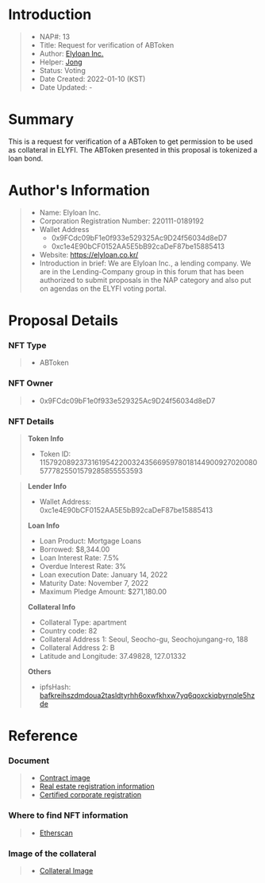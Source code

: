 # Introduction

>- NAP#: 13
>- Title: Request for verification of ABToken
>- Author: [Elyloan Inc.](https://forum.elyfi.world/u/elyloancorp/summary)
>- Helper: [Jong](https://forum.elyfi.world/u/Jong/summary)
>- Status: Voting
>- Date Created: 2022-01-10 (KST)
>- Date Updated: - 

# Summary

This is a request for verification of a ABToken to get permission to be used as collateral in ELYFI. The ABToken presented in this proposal is tokenized a loan bond.
#
# Author's Information

>- Name: Elyloan Inc.
>- Corporation Registration Number: 220111-0189192
>- Wallet Address
>   - 0x9FCdc09bF1e0f933e529325Ac9D24f56034d8eD7
>   - 0xc1e4E90bCF0152AA5E5bB92caDeF87be15885413
>- Website: https://elyloan.co.kr/
>- Introduction in brief: We are Elyloan Inc., a lending company. We are in the Lending-Company group in this forum that has been authorized to submit proposals in the NAP category and also put on agendas on the ELYFI voting portal.

# Proposal Details

### NFT Type 
>- ABToken

### NFT Owner
>- 0x9FCdc09bF1e0f933e529325Ac9D24f56034d8eD7

### NFT Details

> **Token Info**
>- Token ID: 115792089237316195422003243566959780181449009270200805777825501579285855553593



> **Lender Info**
>- Wallet Address: 0xc1e4E90bCF0152AA5E5bB92caDeF87be15885413
>
> **Loan Info**
>- Loan Product: Mortgage Loans
>- Borrowed: $8,344.00
>- Loan Interest Rate: 7.5%
>- Overdue Interest Rate: 3%
>- Loan execution Date: January 14, 2022
>- Maturity Date: November 7, 2022
>- Maximum Pledge Amount: $271,180.00
>
> **Collateral Info**
>- Collateral Type: apartment
>- Country code: 82
>- Collateral Address 1: Seoul, Seocho-gu, Seochojungang-ro, 188
>- Collateral Address 2: B
>- Latitude and Longitude: 37.49828, 127.01332
>
> **Others**
>- ipfsHash: [bafkreihszdmdoua2tasldtyrhh6oxwfkhxw7yq6qoxckiqbyrnqle5hzde](https://slate.textile.io/ipfs/bafkreihszdmdoua2tasldtyrhh6oxwfkhxw7yq6qoxckiqbyrnqle5hzde)

# Reference

### Document
>- [Contract image](https://slate.textile.io/ipfs/bafybeifrp2e5dfr2xe2hquwbcozubarepmblsud43v2w74kijdiszdryqe)
>- [Real estate registration information](https://slate.textile.io/ipfs/bafkreiflpb7f3uejswyea243pd4dk65tqsg3ycwx2o5mktrhwks5twjtwy)
>- [Certified corporate registration](https://slate.textile.io/ipfs/bafybeidtfourbfi4oy3nlos4v7vmvn3oyy5ufbtxjdux2gnl3al5pyutsy)

### Where to find NFT information 
>- [Etherscan](https://etherscan.io/token/0x68f69ab21242e194ebd7534b598e26180dd92616?a=115792089237316195422003243566959780181449009270200805777825501579285855553593)

### Image of the collateral 
>- [Collateral Image](https://slate.textile.io/ipfs/bafybeihv3gr7fgkwyroxfckdaisovogptt3ei6wez7357ywhmzgmjcwye4)
